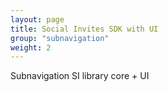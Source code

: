 ```yaml
---
layout: page
title: Social Invites SDK with UI
group: "subnavigation"
weight: 2
---
```


Subnavigation SI library core + UI

